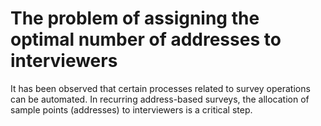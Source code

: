 # The problem of assigning the optimal number of addresses to interviewers

It has been observed that certain processes related to survey operations can be automated. In recurring address-based surveys, the allocation of sample points (addresses) to interviewers is a critical step. 
